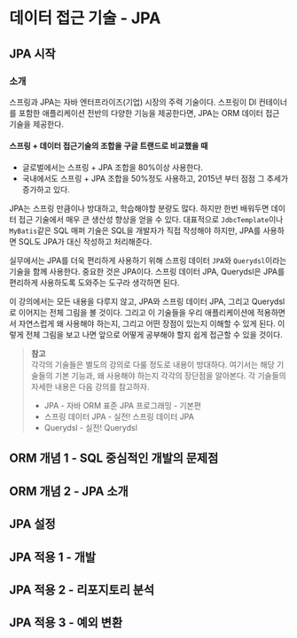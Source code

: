 # 데이터 접근 기술 - JPA

## JPA 시작

### 소개

스프링과 JPA는 자바 엔터프라이즈(기업) 시장의 주력 기술이다.
스프링이 DI 컨테이너를 포함한 애플리케이션 전반의 다양한 기능을 제공한다면, JPA는 ORM 데이터 접근 기술을 제공한다.

#### 스프링 + 데이터 접근기술의 조합을 구글 트랜드로 비교했을 때

* 글로벌에서는 스프링 + JPA 조합을 80%이상 사용한다.
* 국내에서도 스프링 + JPA 조합을 50%정도 사용하고, 2015년 부터 점점 그 추세가 증가하고 있다.

JPA는 스프링 만큼이나 방대하고, 학습해야할 분량도 많다.
하지만 한번 배워두면 데이터 접근 기술에서 매우 큰 생산성 향상을 얻을 수 있다.
대표적으로 `JdbcTemplate`이나 `MyBatis`같은 SQL 매퍼 기술은 SQL을 개발자가 직접 작성해야 하지만, JPA를 사용하면 SQL도 JPA가 대신 작성하고 처리해준다.

실무에서는 JPA를 더욱 편리하게 사용하기 위해 스프링 데이터 `JPA`와 `Querydsl`이라는 기술을 함께 사용한다.
중요한 것은 JPA이다. 스프링 데이터 JPA, Querydsl은 JPA를 편리하게 사용하도록 도와주는 도구라 생각하면 된다.

이 강의에서는 모든 내용을 다루지 않고, JPA와 스프링 데이터 JPA, 그리고 Querydsl로 이어지는 전체 그림을 볼 것이다.
그리고 이 기술들을 우리 애플리케이션에 적용하면서 자연스럽게 왜 사용해야 하는지, 그리고 어떤 장점이 있는지 이해할 수 있게 된다.
이렇게 전체 그림을 보고 나면 앞으로 어떻게 공부해야 할지 쉽게 접근할 수 있을 것이다.

> **참고**<br>
> 각각의 기술들은 별도의 강의로 다룰 정도로 내용이 방대하다.
> 여기서는 해당 기술들의 기본 기능과, 왜 사용해야 하는지 각각의 장단점을 알아본다.
> 각 기술들의 자세한 내용은 다음 강의를 참고하자.
>
> * JPA - 자바 ORM 표준 JPA 프로그래밍 - 기본편
> * 스프링 데이터 JPA - 실전! 스프링 데이터 JPA
> * Querydsl - 실전! Querydsl

## ORM 개념 1 - SQL 중심적인 개발의 문제점

## ORM 개념 2 - JPA 소개

## JPA 설정

## JPA 적용 1 - 개발

## JPA 적용 2 - 리포지토리 분석

## JPA 적용 3 - 예외 변환
